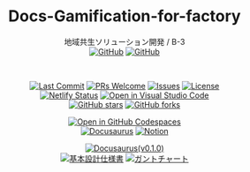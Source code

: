 <div align="center">

# Docs-Gamification-for-factory
地域共生ソリューション開発 / B-3  
[![GitHub](https://img.shields.io/badge/-Gamification_for_factory-0D1117.svg?logo=GitHub&style=for-the-badge)](https://github.com/nogikun/Gamification-for-factory)
[![GitHub](https://img.shields.io/badge/-Docs_Gamification_for_factory-0D1117.svg?logo=GitHub&style=for-the-badge)](https://github.com/nogikun/Docs-Gamification-for-factory)

<br />

[![Last Commit](https://img.shields.io/github/last-commit/nogikun/Docs-Gamification-for-factory)](https://github.com/nogikun/Docs-Gamification-for-factory/commits/main)
[![PRs Welcome](https://img.shields.io/badge/PRs-welcome-brightgreen.svg?style=flat-square)](https://github.com/nogikun/Docs-Gamification-for-factory/pulls)
[![Issues](https://img.shields.io/github/issues/nogikun/Docs-Gamification-for-factory)](https://github.com/nogikun/Docs-Gamification-for-factory/issues)
[![License](https://img.shields.io/github/license/nogikun/Docs-Gamification-for-factory)](https://github.com/nogikun/Docs-Gamification-for-factory/blob/main/LICENSE)  
[![Netlify Status](https://api.netlify.com/api/v1/badges/b8740f19-e572-43b9-91c0-fa4610558037/deploy-status)](https://app.netlify.com/sites/gamification-for-factory/deploys)
[![Open in Visual Studio Code](https://img.shields.io/static/v1?logo=visualstudiocode&label=Edit&message=Open%20in%20Visual%20Studio%20Code&labelColor=2c2c32&color=007acc&logoColor=007acc)](https://github.dev/nogikun/Docs-Gamification-for-factory)   
[![GitHub stars](https://img.shields.io/github/stars/nogikun/Docs-Gamification-for-factory?style=social)](https://github.com/nogikun/Docs-Gamification-for-factory)
[![GitHub forks](https://img.shields.io/github/forks/nogikun/Docs-Gamification-for-factory?style=social)](https://github.com/nogikun/Docs-Gamification-for-factory)  

[![Open in GitHub Codespaces](https://github.com/codespaces/badge.svg)](https://codespaces.new/nogikun/Docs-Gamification-for-factory)   
[![Docusaurus](https://img.shields.io/badge/Docusaurus-2E8555?style=for-the-badge&logo=docusaurus&logoColor=white)](https://gamification-for-factory.netlify.app/)
[![Notion](https://img.shields.io/badge/Notion-333333?style=for-the-badge&logo=notion&logoColor=white)](https://www.notion.so/15bc5dbe3ed380df85faefed023c13e2?pvs=4)

[![Docusaurus(v0.1.0)](https://img.shields.io/badge/Docusaurus-Dev.0.1.0-ff33ff?style=for-the-badge&logo=docusaurus&logoColor=white)](https://develop-0-1-0--gamification-for-factory.netlify.app)  
[![基本設計仕様書](https://img.shields.io/badge/基本設計仕様書-4285F4?style=for-the-badge&logo=googledocs&logoColor=white)](https://docs.google.com/spreadsheets/d/1PUPR3mHfcklcqDcPCDLQJtMUopYBBfQV/edit?usp=sharing&ouid=100052829736987286489&rtpof=true&sd=true)
[![ガントチャート](https://img.shields.io/badge/ガントチャート-34A853?style=for-the-badge&logo=googlesheets&logoColor=white)](https://docs.google.com/spreadsheets/d/1PUPR3mHfcklcqDcPCDLQJtMUopYBBfQV/edit?usp=sharing&ouid=100052829736987286489&rtpof=true&sd=true)

</div>

